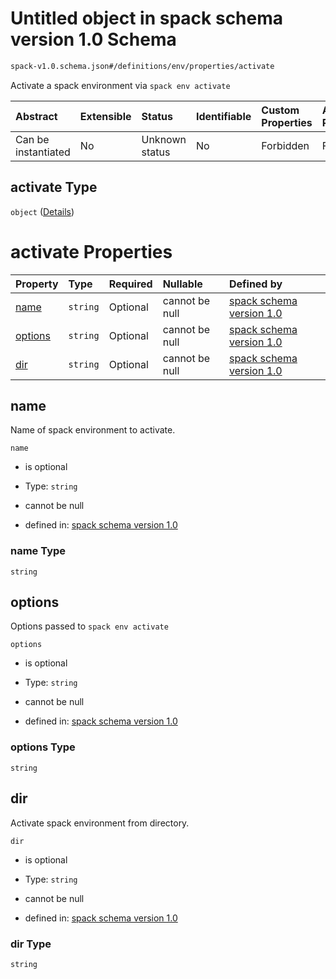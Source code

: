 # Untitled object in spack schema version 1.0 Schema

```txt
spack-v1.0.schema.json#/definitions/env/properties/activate
```

Activate a spack environment via `spack env activate`

| Abstract            | Extensible | Status         | Identifiable | Custom Properties | Additional Properties | Access Restrictions | Defined In                                                                      |
| :------------------ | :--------- | :------------- | :----------- | :---------------- | :-------------------- | :------------------ | :------------------------------------------------------------------------------ |
| Can be instantiated | No         | Unknown status | No           | Forbidden         | Forbidden             | none                | [spack-v1.0.schema.json*](../out/spack-v1.0.schema.json "open original schema") |

## activate Type

`object` ([Details](spack-v1-definitions-env-properties-activate.md))

# activate Properties

| Property            | Type     | Required | Nullable       | Defined by                                                                                                                                                                      |
| :------------------ | :------- | :------- | :------------- | :------------------------------------------------------------------------------------------------------------------------------------------------------------------------------ |
| [name](#name)       | `string` | Optional | cannot be null | [spack schema version 1.0](spack-v1-definitions-env-properties-activate-properties-name.md "spack-v1.0.schema.json#/definitions/env/properties/activate/properties/name")       |
| [options](#options) | `string` | Optional | cannot be null | [spack schema version 1.0](spack-v1-definitions-env-properties-activate-properties-options.md "spack-v1.0.schema.json#/definitions/env/properties/activate/properties/options") |
| [dir](#dir)         | `string` | Optional | cannot be null | [spack schema version 1.0](spack-v1-definitions-env-properties-activate-properties-dir.md "spack-v1.0.schema.json#/definitions/env/properties/activate/properties/dir")         |

## name

Name of spack environment to activate.

`name`

*   is optional

*   Type: `string`

*   cannot be null

*   defined in: [spack schema version 1.0](spack-v1-definitions-env-properties-activate-properties-name.md "spack-v1.0.schema.json#/definitions/env/properties/activate/properties/name")

### name Type

`string`

## options

Options passed to `spack env activate`

`options`

*   is optional

*   Type: `string`

*   cannot be null

*   defined in: [spack schema version 1.0](spack-v1-definitions-env-properties-activate-properties-options.md "spack-v1.0.schema.json#/definitions/env/properties/activate/properties/options")

### options Type

`string`

## dir

Activate spack environment from directory.

`dir`

*   is optional

*   Type: `string`

*   cannot be null

*   defined in: [spack schema version 1.0](spack-v1-definitions-env-properties-activate-properties-dir.md "spack-v1.0.schema.json#/definitions/env/properties/activate/properties/dir")

### dir Type

`string`
